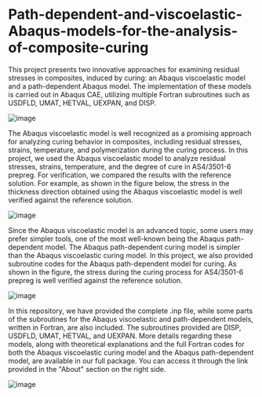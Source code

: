 # Path-dependent-and-viscoelastic-Abaqus-models-for-the-analysis-of-composite-curing
This project presents two innovative approaches for examining residual stresses in composites, induced by curing: an Abaqus viscoelastic model and a path-dependent Abaqus model. The implementation of these models is carried out in Abaqus CAE, utilizing multiple Fortran subroutines such as USDFLD, UMAT, HETVAL, UEXPAN, and DISP.

![image](https://github.com/user-attachments/assets/2bd63acd-88a0-49f8-a800-74d349ce2e0d)

The Abaqus viscoelastic model is well recognized as a promising approach for analyzing curing behavior in composites, including residual stresses, strains, temperature, and polymerization during the curing process. In this project, we used the Abaqus viscoelastic model to analyze residual stresses, strains, temperature, and the degree of cure in AS4/3501-6 prepreg. For verification, we compared the results with the reference solution. For example, as shown in the figure below, the stress in the thickness direction obtained using the Abaqus viscoelastic model is well verified against the reference solution.

![image](https://github.com/user-attachments/assets/f0a8ecf7-247e-4eaf-8979-089e817c38a0)

Since the Abaqus viscoelastic model is an advanced topic, some users may prefer simpler tools, one of the most well-known being the Abaqus path-dependent model. The Abaqus path-dependent curing model is simpler than the Abaqus viscoelastic curing model. In this project, we also provided subroutine codes for the Abaqus path-dependent model for curing. As shown in the figure, the stress during the curing process for AS4/3501-6 prepreg is well verified against the reference solution.

![image](https://github.com/user-attachments/assets/c44b8d72-b6a4-4f5d-9339-a0068dc1fc59)

In this repository, we have provided the complete .inp file, while some parts of the subroutines for the Abaqus viscoelastic and path-dependent models, written in Fortran, are also included. The subroutines provided are DISP, USDFLD, UMAT, HETVAL, and UEXPAN. More details regarding these models, along with theoretical explanations and the full Fortran codes for both the Abaqus viscoelastic curing model and the Abaqus path-dependent model, are available in our full package. You can access it through the link provided in the "About" section on the right side.

![image](https://github.com/user-attachments/assets/ab3a5bfb-d423-4cdc-8fad-7b9f422b7577)
